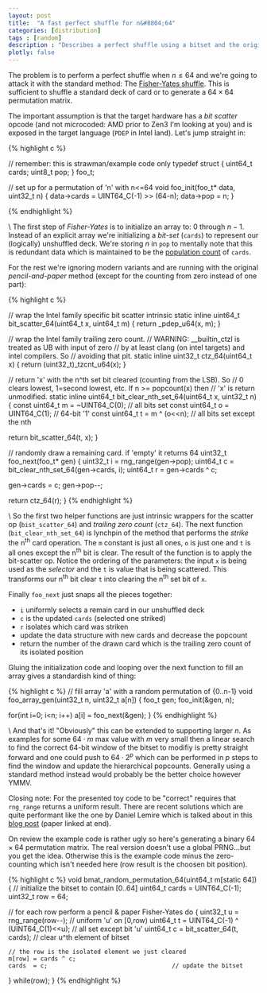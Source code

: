 ```yaml
---
layout: post
title:  "A fast perfect shuffle for n&#8804;64"
categories: [distribution]
tags : [random]
description : "Describes a perfect shuffle using a bitset and the original pencil-and-paper Fisher-Yates method."
plotly: false
---
```


The problem is to perform a perfect shuffle when $n \le 64$ and we're going to attack it with the standard method: The [Fisher-Yates shuffle](https://en.wikipedia.org/wiki/Fisher%E2%80%93Yates_shuffle).  This is sufficient to shuffle a standard deck of card or to generate a $64\times64$ permutation matrix. 

The important assumption is that the target hardware has a *bit scatter* opcode (and not microcoded: AMD prior to Zen3 I'm looking at you) and is exposed in the target language (`PDEP` in Intel land).  Let's jump straight in:

{% highlight c %}

// remember: this is strawman/example code only
typedef struct { uint64_t cards; uint8_t pop; } foo_t;

// set up for a permutation of 'n' with n<=64
void foo_init(foo_t* data, uint32_t n)
{
  data->cards = UINT64_C(-1) >> (64-n);
  data->pop   = n;
}

{% endhighlight %}

\\
The first step of *Fisher-Yates* is to initialize an array to: $0$ through $n-1$. Instead of an explicit array we're initializing a *bit-set* (`cards`) to represent our (logically) unshuffled deck.  We're storing $n$ in `pop` to mentally note that this is redundant data which is maintained to be the [population count](https://en.wikipedia.org/wiki/Hamming_weight) of `cards`.

For the rest we're ignoring modern variants and are running with the original *pencil-and-paper* method (except for the counting from zero instead of one part):


{% highlight c %}

// wrap the Intel family specific bit scatter intrinsic
static inline uint64_t bit_scatter_64(uint64_t x, uint64_t m) 
{ 
  return _pdep_u64(x, m); 
} 

// wrap the Intel family trailing zero count. 
// WARNING: __builtin_ctzl is treated as UB with input of zero
// by at least clang (on intel targets) and intel compilers. So
// avoiding that pit.
static inline uint32_t ctz_64(uint64_t x) { return (uint32_t)_tzcnt_u64(x); }


// return 'x' with the n^th set bit cleared (counting from the LSB). So
// 0 clears lowest, 1=second lowest, etc. If n >= popcount(x) then
// 'x' is return unmodified.
static inline uint64_t bit_clear_nth_set_64(uint64_t x, uint32_t n)
{
  const uint64_t m = ~UINT64_C(0);     // all bits set
  const uint64_t o =  UINT64_C(1);     // 64-bit '1'
  const uint64_t t = m ^ (o<<n);       // all bits set except the nth

  return bit_scatter_64(t, x);
}

// randomly draw a remaining card. if 'empty' it returns 64
uint32_t foo_next(foo_t* gen)
{
  uint32_t i = rng_range(gen->pop);
  uint64_t c = bit_clear_nth_set_64(gen->cards, i);
  uint64_t r = gen->cards ^ c;
  
  gen->cards = c;
  gen->pop--;
  
  return ctz_64(r);
}
{% endhighlight %}

\\
So the first two helper functions are just intrinsic wrappers for the scatter op (`bist_scatter_64`) and *trailing zero count* (`ctz_64`). The next function (`bit_clear_nth_set_64`) is lynchpin of the method that performs the *strike* the n<sup>th</sup> card operation. The `m` constant is just all ones, `o` is just one and `t` is all ones except the n<sup>th</sup> bit is clear.  The result of the function is to apply the bit-scatter op. Notice the ordering of the parameters: the input `x` is being used as the *selector* and the `t` is value that is being scattered. This transforms our n<sup>th</sup> bit clear `t` into clearing the n<sup>th</sup> set bit of `x`.

Finally `foo_next` just snaps all the pieces together:

* `i` uniformly selects a remain card in our unshuffled deck
* `c` is the updated `cards` (selected one striked)
* `r` isolates which card was striken
*  update the data structure with new cards and decrease the popcount
* return the number of the drawn card which is the trailing zero count of its isolated position

Gluing the initialization code and looping over the next function to fill an array gives a standardish kind of thing:

{% highlight c %}
// fill array 'a' with a random permutation of {0..n-1}
void foo_array_gen(uint32_t n, uint32_t a[n])
{
  foo_t gen;
  foo_init(&gen, n);
  
  for(int i=0; i<n; i++)
    a[i] = foo_next(&gen);
}
{% endhighlight %}


\\
And that's it! "Obviously" this can be extended to supporting larger $n$. As examples for some $64 \cdot m$ max value with $m$ very small then a linear search to find the correct 64-bit window of the bitset to modifiy is pretty straight forward and one could push to $64 \cdot 2^p$ which can be performed in $p$ steps to find the window and update the hierarchical popcounts. Generally using a standard method instead would probably be the better choice however YMMV.

Closing note: For the presented toy code to be "correct" requires that `rng_range` returns a uniform result. There are recent solutions which are quite performant like the one by Daniel Lemire which is talked about in this [blog post](https://lemire.me/blog/2016/06/30/fast-random-shuffling) (paper linked at end).

On review the example code is rather ugly so here's generating a binary $64\times64$ permutation matrix. The real version doesn't use a global PRNG...but you get the idea. Otherwise this is the example code minus the zero-counting which isn't needed here (row result is the choosen bit position).

{% highlight c %}
void bmat_random_permutation_64(uint64_t m[static 64])
{
  // initialize the bitset to contain [0..64]
  uint64_t cards = UINT64_C(-1);
  uint32_t row   = 64;

  // for each row perform a pencil & paper Fisher-Yates
  do {
    uint32_t u = rng_range(row--);                // uniform 'u' on [0,row)
    uint64_t t = UINT64_C(-1) ^ (UINT64_C(1)<<u); // all set except bit 'u'
    uint64_t c = bit_scatter_64(t, cards);        // clear u^th element of bitset

    // the row is the isolated element we just cleared
    m[row] = cards ^ c;
    cards  = c;                                   // update the bitset
  } while(row);
}
{% endhighlight %}



